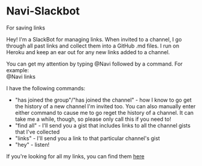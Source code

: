 # Navi-Slackbot
For saving links

Hey! I'm a SlackBot for managing links. When invited to a channel, I go through all past links and collect them into a GitHub .md files. I run on Heroku and keep an ear out for any new links added to a channel. 

You can get my attention by typing @Navi followed by a command. For example: <br/>
@Navi links<br/>

I have the following commands:
* "has joined the group"/"has joined the channel" - how I know to go get the history of a new channel I'm invited too. You can also manually enter either command to cause me to go reget the history of a channel. It can take me a while, though, so please only call this if you need to! 
* "find all" - I'll send you a gist that includes links to all the channel gists that I've collected
* "links" - I'll send you a link to that particular channel's gist
* "hey" - listen!

If you're looking for all my links, you can find them [here](https://gist.github.com/ElBell/4a06315bf0a5593b9ff2456bcb7ef5fb)
